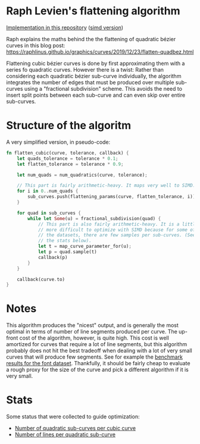 # Raph Levien's flattening algorithm

[Implementation in this repository](https://github.com/nical/misc/blob/master/flatten/src/algorithms/levien.rs) ([simd version](https://github.com/nical/misc/blob/master/flatten/src/algorithms/levien_simd.rs))


Raph explains the maths behind the the flattening of quadratic bézier curves in this blog post: https://raphlinus.github.io/graphics/curves/2019/12/23/flatten-quadbez.html

Flattening cubic bézier curves is done by first approximating them with a series fo quadratic curves. However there is a twist: Rather than considering each quadratic bézier sub-curve individually, the algorithm integrates the number of edges that must be produced over multiple sub-curves using a "fractional subdivision" scheme. This avoids the need to insert split points between each sub-curve and can even skip over entire sub-curves.


# Structure of the algoritm

A very simplified version, in pseudo-code:

```rust
fn flatten_cubic(curve, tolerance, callback) {
    let quads_tolerance = tolerance * 0.1;
    let flatten_tolerance = tolerance * 0.9;

    let num_quads = num_quadratics(curve, tolerance);

    // This part is fairly arithmetic-heavy. It maps very well to SIMD.
    for i in 0..num_quads {
        sub_curves.push(flattening_params(curve, flatten_tolerance, i));
    }

    for quad in sub_curves {
        while let Some(u) = fractional_subdivision(quad) {
            // This part is also fairly arithmetic-heavy. It is a little
            // more difficult to optimize with SIMD because for some of
            // the datasets, there are few samples per sub-curves. (See
            // the stats below).
            let t = map_curve_parameter_for(u);
            let p = quad.sample(t)
            callback(p)
        }
    }

    callback(curve.to)
}
```

# Notes

This algorithm produces the "nicest" output, and is generally the most optimal in terms of number of line segments produced per curve. The up-front cost of the algorithm, however, is quite high. This cost is well amortized for curves that require a lot of line segments, but this algorithm probably does not hit the best tradeoff when dealing with a lot of very small curves that will produce few segments. See for example the [benchmark results for the font dataset](../benches/results-cubic-font-threadripper.svg). Thankfully, it should be fairly cheap to evaluate a rough proxy for the size of the curve and pick a different algorithm if it is very small.

# Stats

Some status that were collected to guide optimization:

- [Number of quadratic sub-curves per cubic curve](levien_quads_per_cubics.md)
- [Number of lines per quadratic sub-curve](levien_lines_per_quads.md)
